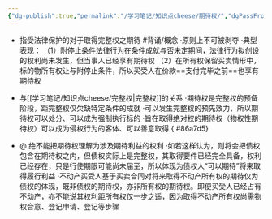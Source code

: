 ```yaml
---
{"dg-publish":true,"permalink":"/学习笔记/知识点cheese/期待权/","dgPassFrontmatter":true}
---
```


- 指受法律保护的对于取得完整权之期待 #背诵/概念 
·原则上不可被剥夺
·典型表现：
（1）附停止条件法律行为在条件成就与否未定期间，法律行为拟创设的权利尚未发生，但当事人已经享有期待权
（2）在所有权保留买卖情形中，标的物所有权让与附停止条件，所以买受人在价款==支付完毕之前==也享有期待权

- 与[[学习笔记/知识点cheese/完整权\|完整权]]的关系
·期待权是完整权的预备阶段，距完整权仅欠缺特定条件的成就
·可以发生完整权的预先效力，所以期待权可以处分、可以成为强制执行标的
·旨在取得绝对权的期待权（物权性期待权）可以成为侵权行为的客体、可以善意取得
{ #86a7d5}


- @ 绝不能把期待权理解为涉及期待利益的权利
·如若这样认为，则将会把债权包含在期待权之内，但债权实际上是完整权，其取得要件已经完全具备，权利已经存在，只是行使期限可能尚未届至，所以体现为债权人“可以期待”将来取得履行利益
·不动产买受人基于买卖合同对将来取得不动产所有权的期待仅为债权的体现，既非债权的期待权，亦非所有权的期待权。即便买受人已经占有不动产，亦不能说其权利距所有权仅⼀步之遥，因为取得不动产所有权尚需物权合意、登记申请、登记等步骤


